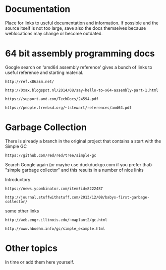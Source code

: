 # Documentation
Place for links to useful documentation and information. 
If possible and the source itself is not too large, save also the docs themselves because weblocations may change or become outdated.

# 64 bit assembly programming docs
Google search on 'amd64 assembly reference' gives a bunch of links to useful reference and starting material.

    http://ref.x86asm.net/

    http://0xax.blogspot.nl/2014/08/say-hello-to-x64-assembly-part-1.html

    https://support.amd.com/TechDocs/24594.pdf

    https://people.freebsd.org/~lstewart/references/amd64.pdf
 
# Garbage Collection
There is already a branch in the original project that contains a start with the Simple GC

    https://github.com/red/red/tree/simple-gc

Search Google again (or maybe use duckduckgo.com if you prefer that) "simple garbage collector" and this results in a number of nice links

Introductory

    https://news.ycombinator.com/item?id=8222487

    http://journal.stuffwithstuff.com/2013/12/08/babys-first-garbage-collector/

some other links

    http://web.engr.illinois.edu/~maplant2/gc.html
    
    http://www.hboehm.info/gc/simple_example.html
    
# Other topics
In time or add them here yourself.
